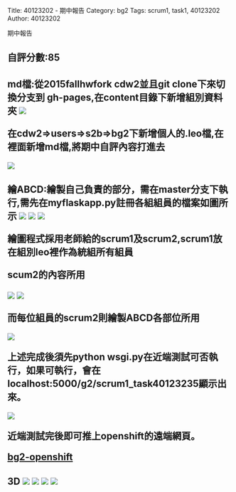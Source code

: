 Title: 40123202 - 期中報告
Category: bg2
Tags: scrum1, task1, 40123202
Author: 40123202


期中報告

<!-- PELICAN_END_SUMMARY -->

<h2>自評分數:85

<h2>md檔:從2015fallhwfork cdw2並且git clone下來切換分支到 gh-pages,在content目錄下新增組別資料夾

<img src="./../files/bg2/1.png">

在cdw2=>users=>s2b=>bg2下新增個人的.leo檔,在裡面新增md檔,將期中自評內容打進去

<img src="./../files/bg2/2.png">

<h2>繪ABCD:繪製自己負責的部分，需在master分支下執行,需先在myflaskapp.py註冊各組組員的檔案如圖所示

<img src="./../files/bg2/3.png">

<img src="./../files/bg2/4.png">

<img src="./../files/bg2/9.png">

繪圖程式採用老師給的scrum1及scrum2,scrum1放在組別leo裡作為統組所有組員

scum2的內容所用

<img src="./../files/bg2/5.png">

<img src="./../files/bg2/6.png">

而每位組員的scrum2則繪製ABCD各部位所用

<img src="./../files/bg2/7.png">

上述完成後須先python wsgi.py在近端測試可否執行，如果可執行，會在localhost:5000/g2/scrum1_task40123235顯示出來。

<img src="./../files/bg2/8.png">

近端測試完後即可推上openshift的遠端網頁。

<a href="http://cdw2-cadp13ag35.rhcloud.com/g2/scrum1_task40123235">bg2-openshift</a> 

<h2>3D

<img src="./../files/bg2/3D-A.png">

<img src="./../files/bg2/3D-B.png">

<img src="./../files/bg2/3D-C.png">

<img src="./../files/bg2/3D-D.png">
